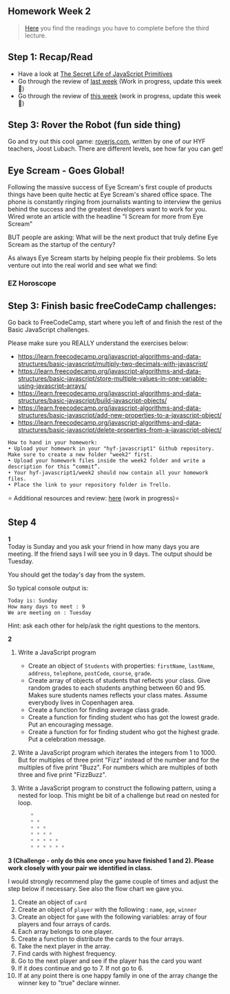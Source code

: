 ## Homework Week 2

>[Here](/Week2/README.md) you find the readings you have to complete before the third lecture.

## Step 1: Recap/Read

- Have a look at [The Secret Life of JavaScript Primitives](https://javascriptweblog.wordpress.com/2010/09/27/the-secret-life-of-javascript-primitives/)
- Go through the review of [last week](/Week1/REVIEW.md) (Work in progress, update this week :wrench:)
- Go through the review of [this week](/Week2/REVIEW.md) (work in progress, update this week :nut_and_bolt:)

## Step 3: Rover the Robot (fun side thing)

Go and try out this cool game: [roverjs.com](http://roverjs.com), written by one of our HYF teachers, Joost Lubach. There are different levels, see how far you can get!


## Eye Scream - Goes Global!
Following the massive success of Eye Scream's first couple of products things have been quite hectic at Eye Scream's shared office space. The phone is constantly ringing from journalists wanting to interview the genius behind the success and the greatest developers want to work for you. Wired wrote an article with the headline "I Scream for more from Eye Scream"

BUT people are asking: What will be the next product that truly define Eye Scream as the startup of the century?

As always Eye Scream starts by helping people fix their problems. So lets venture out into the real world and see what we find:

### EZ Horoscope



## Step 3: **Finish basic freeCodeCamp challenges:**

Go back to FreeCodeCamp, start where you left of and finish the rest of the Basic JavaScript challenges.

Please make sure you REALLY understand the exercises below:
- https://learn.freecodecamp.org/javascript-algorithms-and-data-structures/basic-javascript/multiply-two-decimals-with-javascript/
- https://learn.freecodecamp.org/javascript-algorithms-and-data-structures/basic-javascript/store-multiple-values-in-one-variable-using-javascript-arrays/
- https://learn.freecodecamp.org/javascript-algorithms-and-data-structures/basic-javascript/build-javascript-objects/
- https://learn.freecodecamp.org/javascript-algorithms-and-data-structures/basic-javascript/add-new-properties-to-a-javascript-object/
- https://learn.freecodecamp.org/javascript-algorithms-and-data-structures/basic-javascript/delete-properties-from-a-javascript-object/

```
How to hand in your homework:
• Upload your homework in your "hyf-javascript1" Github repository. Make sure to create a new folder "week2" first. 
• Upload your homework files inside the week2 folder and write a description for this “commit”.
• Your hyf-javascript1/week2 should now contain all your homework files.
• Place the link to your repository folder in Trello.
```

:star: Additional resources and review: [here](/JavaScript1//Week2/REVIEW.md) (work in progress):star:

## Step 4  

**1**   
Today is Sunday and you ask your friend in how many days you are meeting. If the friend says
I will see you in 9 days. The output should be Tuesday.

You should get the today's day from the system.

So typical console output is:


``Today is: Sunday``    
``How many days to meet : 9``  
``We are meeting on : Tuesday``  



Hint: ask each other for help/ask the right questions to the mentors.

**2**  

1. Write a JavaScript program
    - Create an object of ``Students`` with properties: ``firstName``, ``lastName``, ``address``, ``telephone``, ``postCode``, ``course``, ``grade``.
    - Create array of objects of students that reflects  your class. Give random grades to each students
    anything between 60 and 95. Makes sure students names reflects your class mates. Assume everybody
    lives in Copenhagen area.
    - Create a function for finding average class grade.
    - Create a function for finding student who has got the lowest grade. Put an encouraging message.
    - Create a function for for finding student who got the highest grade. Put a celebration message.

2. Write a JavaScript program which iterates the integers from 1 to 1000. But for multiples of three print "Fizz" instead of the number and for the multiples of five print "Buzz". 
For numbers which are multiples of both three and five print "FizzBuzz".

3. Write a JavaScript program to construct the following pattern, using a nested for loop. This might be bit of a challenge but read on nested for loop.
    ````js
        *
        * *
        * * *
        * * * *
        * * * * *
        * * * * * *
    ````


**3 (Challenge - only do this one once you have finished 1 and 2). Please work closely with your pair we identified in class.**

I would strongly recommend play the game couple of times and adjust the step below if 
necessary. See also the flow chart we gave you.

1. Create an object of ``card``
2. Create an object of ``player`` with the following : ``name``, ``age``, ``winner``
3. Create an object for ``game`` with the following variables: array of four players and four arrays of cards.
4. Each array belongs to one player.
5. Create a function to distribute the cards to the four arrays.
6. Take the next player in the array. 
7. Find cards with highest frequency.
8. Go to the next player and see if the player has the card you want
9. If it does continue and go to 7. If not go to 6.
10. If at any point there is one happy family in one of the array change the winner key to "true"
declare winner.
